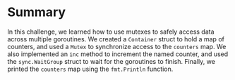 # Summary

In this challenge, we learned how to use mutexes to safely access data across multiple goroutines. We created a `Container` struct to hold a map of counters, and used a `Mutex` to synchronize access to the `counters` map. We also implemented an `inc` method to increment the named counter, and used the `sync.WaitGroup` struct to wait for the goroutines to finish. Finally, we printed the `counters` map using the `fmt.Println` function.
